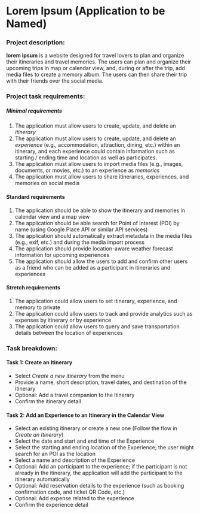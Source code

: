 # Lorem Ipsum (Application to be Named)

### Project description:

[//]: # (Mapnap is a mobile app designed for anyone looking to manage a busy schedule. It is designed to manage daily routines and notify users on time-based and location-based events in response to stored user data. Location and time triggers, settings, associated events, and usage data will be stored in Mapnap's database. Additional features &#40;depending on time&#41; include theme support, snoozing options, and social media integration.)
**lorem ipsum** is a website designed for travel lovers to plan and organize their itineraries and travel memories.
The users can plan and organize their upcoming trips in map or calendar view, and, during or after the trip, add media files to create a memory album.
The users can then share their trip with their friends over the social media. 


### Project task requirements:
##### Minimal requirements
1. The application must allow users to create, update, and delete an _itinerary_
2. The application must allow users to create, update, and delete an _experience_ (e.g., accommodation, attraction, dining, etc.) within an itinerary, and each experience could contain information such as starting / ending time and location as well as participates. 
3. The application must allow users to import media files (e.g., images, documents, or movies, etc.) to an experience as _memories_
4. The application must allow users to share itineraries, experiences, and memories on social media

#### Standard requirements
1. The application should be able to show the itinerary and memories in calendar view and a map view
2. The application should be able search for Point of Interest (POI) by name (using Google Place API or similar API services)
3. The application should automatically extract metadata in the media files (e.g., exif, etc.) and  during the media import process
4. The application should provide location-aware weather forecast information for upcoming experiences
5. The application should allow the users to add and confirm other users as a friend who can be added as a participant in itineraries and experiences

#### Stretch requirements
1. The application could allow users to set itinerary, experience, and memory to private
2. The application could allow users to track and provide analytics such as expenses by itinerary or by experience
3. The application could allow users to query and save transportation details between the location of experiences



### Task breakdown:
#### Task 1: Create an Itinerary 
- Select _Create a new itinerary_ from the menu
- Provide a name, short description, travel dates, and destination of the itinerary
- Optional: Add a travel companion to the itinerary
- Confirm the itinerary detail

#### Task 2: Add an Experience to an Itinerary in the Calendar View
- Select an existing itinerary or create a new one (Follow the flow in _Create an Itinerary_)
- Select the date and start and end time of the Experience
- Select the starting and ending location of the Experience; the user might search for an POI as the location
- Select a name and description of the Experience
- Optional: Add an participant to the experience; if the participant is not already in the itinerary, the application will add the participant to the itinerary automatically   
- Optional: Add reservation details to the experience (such as booking confirmation code, and ticket QR Code, etc.)
- Optional: Add expense related to the experience
- Confirm the experience detail


[//]: # ()
[//]: # (### Project task requirements:)

[//]: # (##### Minimal requirements)

[//]: # (1. The application must display a notification when a specific location is reached.)

[//]: # (2. The application must display a notification at a specified time.)

[//]: # (3. The application must support recurring triggers for notifications.)

[//]: # (4. The application must provide alarm/notification functionality for events.)

[//]: # (5. The application must allow users to add, update, and delete triggers and events.)

[//]: # ()
[//]: # (##### Standard requirements)

[//]: # (1. The application should enable users to create workflows or sequences of actions.)

[//]: # (2. The application should support snooze and priority settings for notifications.)

[//]: # (3. The application should include user authentication and authorization features.)

[//]: # (4. The application should provide the option to share triggers and events with friends.)

[//]: # (5. The application should generate analytics reports summarizing actions such as snooze and cancel.)

[//]: # (6. The user should be able to see a summary of their tasks and time spent on each task with a relevant visual &#40;eg. Bar chart, Line Chart&#41;)

[//]: # (7. The application should be able to record and store task specific data for eg. time, location, duration.)

[//]: # ()
[//]: # (##### Stretch requirements)

[//]: # (1. The application could include support for music events, such as playing a specific song as a notification.)

[//]: # (2. The application could adapt its behavior based on user actions, such as snoozing or taking specific actions.)

[//]: # (3. The application could offer customization options for themes and visual appearance.)

[//]: # ()
[//]: # (### Task breakdown:)

[//]: # (##### Task 1: Location based triggers)

[//]: # (- Point of interest &#40;POI&#41;: type in address or name a point of interest)

[//]: # (- Map view: image of map with marker on POI)

[//]: # (- Customization: user can rename POI &#40;i.e. "Home", "Work"&#41;)

[//]: # (- Confirmation: user confirms POI and whether it's one-time or recurring)

[//]: # ()
[//]: # (##### Task 2: Alarm / notification event)

[//]: # (- Threshold: set a reminder &#40;i.e. alarm that triggers 2 minutes before event&#41; & select option of being alerted at a location or time)

[//]: # (- Arrival: sends a notification &#40;pop-up&#41; whenever the trigger is fired)

[//]: # (- Type: choose to set up one-time or recurring notifications)

[//]: # (- Confirmation & cancellations: ability to modify the next event when alarmed)

[//]: # ()
[//]: # (### Prototypes)

[//]: # ()
[//]: # (1. Time-Based trigger feature. )

[//]: # (![IMG_3240 2]&#40;https://github.com/jessaberry/MapNap/assets/64464531/af5be1d1-9130-4049-a593-e52ee8e7e926&#41;)

[//]: # ()
[//]: # (2. Alarm/Notification events feature.)

[//]: # (![20230522_204602]&#40;https://github.com/jessaberry/MapNap/assets/64464531/81ce569e-fcc4-4c44-b91a-5ccab2741c25&#41;)
